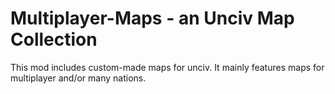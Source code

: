 # Multiplayer-Maps - an Unciv Map Collection

This mod includes custom-made maps for unciv. It mainly features maps for multiplayer and/or many nations.
